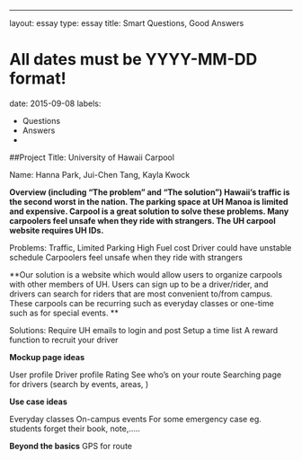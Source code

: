 ---
layout: essay
type: essay
title: Smart Questions, Good Answers
# All dates must be YYYY-MM-DD format!
date: 2015-09-08
labels:
  - Questions
  - Answers
  -
##Project Title: University of Hawaii Carpool

Name: Hanna Park, Jui-Chen Tang,  Kayla Kwock

**Overview (including “The problem” and “The solution”)
Hawaii’s traffic is the second worst in the nation. The parking space at UH Manoa is limited and expensive. Carpool is a great solution to solve these problems. Many carpoolers feel unsafe when they ride with strangers. The UH carpool website requires UH IDs.**

Problems:
Traffic, Limited Parking 
High Fuel cost
Driver could have unstable schedule
Carpoolers feel unsafe when they ride with strangers
 
**Our solution is a website which would allow users to organize carpools with other members of UH. Users can sign up to be a driver/rider, and drivers can search for riders that are most convenient to/from campus. These carpools can be recurring such as everyday classes or one-time such as for special events. **

Solutions:
Require UH emails to login and post
Setup a time list
A reward function to recruit your driver

**Mockup page ideas**

User profile
Driver profile
Rating
See who’s on your route
Searching page for drivers (search by events, areas, )

**Use case ideas**

Everyday classes
On-campus events
For some emergency case eg. students forget their book, note,.....

**Beyond the basics**
GPS for route
